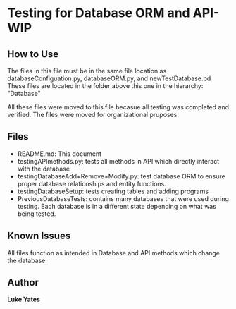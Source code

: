 # Testing for Database ORM and API-WIP 

## How to Use

The files in this file must be in the same file location as databaseConfiguation.py, databaseORM.py, and newTestDatabase.bd
These files are located in the folder above this one in the hierarchy: "Database"

All these files were moved to this file becasue all testing was completed and verified. The files were moved for
organizational pruposes. 



## Files

 - README.md: This document
 - testingAPImethods.py: tests all methods in API which directly interact with the database
 - testingDatabaseAdd+Remove+Modify.py: test database ORM to ensure proper database relationships and entity functions.
 - testingDatabaseSetup: tests creating tables and adding programs
 - PreviousDatabaseTests: contains many databases that were used during testing. Each database is in a different state 
				depending on what was being tested. 
 

## Known Issues

All files function as intended in Database and API methods which change the database. 


## Author

**Luke Yates**